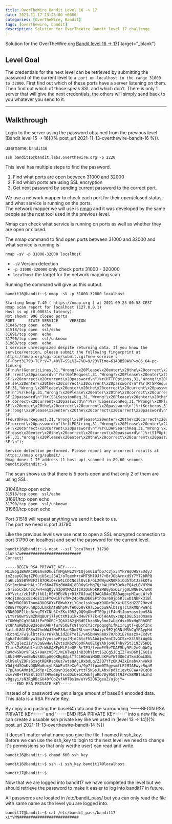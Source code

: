 ```yaml
---
title: OverTheWire Bandit Level 16 -> 17
date: 2021-11-17 23:23:00 +0000
categories: [OverTheWire, Bandit]
tags: [overthewire, bandit]
description: Solution for OverTheWire Bandit level 17 challenge
---
```


Solution for the OverTheWire.org [Bandit level 16 -> 17](https://overthewire.org/wargames/bandit/bandit17.html){:target="\_blank"}

## Level Goal

The credentials for the next level can be retrieved by submitting the password of the current level to `a port on localhost in the range 31000 to 32000`. First find out which of these ports have a server listening on them. Then find out which of those speak SSL and which don’t. There is only 1 server that will give the next credentials, the others will simply send back to you whatever you send to it.

---

## Walkthrough

Login to the server using the password obtained from the previous level [Bandit level 15 -> 16]({% post_url 2021-11-13-overthewire-bandit-16 %}).  

username: `bandit16`  

```ssh
ssh bandit16@bandit.labs.overthewire.org -p 2220
```

This level has multiple steps to find the password.  

1. Find what ports are open between 31000 and 32000
2. Find which ports are using SSL encryption
3. Get next password by sending current password to the correct port.

We use a network mapper to check each port for their open/closed status and what service is running on the ports.  
The network mapper we will use is [nmap](https://nmap.org/) and it was developed by the same people as the ncat tool used in the previous level.

Nmap can check what service is running on ports as well as whether they are open or closed.

The nmap command to find open ports between 31000 and 32000 and what service is running is

`nmap -sV -p 31000-32000 localhost`  

* `-sV`   Version detection
* `-p 31000-320000`   only check ports 31000 - 320000
* `localhost`    the target for the network mapping scan

Running the command will give us this output.

```console
bandit16@bandit:~$ nmap -sV -p 31000-32000 localhost

Starting Nmap 7.40 ( https://nmap.org ) at 2021-09-23 00:58 CEST
Nmap scan report for localhost (127.0.0.1)
Host is up (0.00031s latency).
Not shown: 996 closed ports
PORT      STATE SERVICE     VERSION
31046/tcp open  echo
31518/tcp open  ssl/echo
31691/tcp open  echo
31790/tcp open  ssl/unknown
31960/tcp open  echo
1 service unrecognized despite returning data. If you know the service/version, please submit the following fingerprint at https://nmap.org/cgi-bin/submit.cgi?new-service :
SF-Port31790-TCP:V=7.40%T=SSL%I=7%D=9/23%Time=614BB50A%P=x86_64-pc-linux-g
SF:nu%r(GenericLines,31,"Wrong!\x20Please\x20enter\x20the\x20correct\x20cu
SF:rrent\x20password\n")%r(GetRequest,31,"Wrong!\x20Please\x20enter\x20the
SF:\x20correct\x20current\x20password\n")%r(HTTPOptions,31,"Wrong!\x20Plea
SF:se\x20enter\x20the\x20correct\x20current\x20password\n")%r(RTSPRequest,
SF:31,"Wrong!\x20Please\x20enter\x20the\x20correct\x20current\x20password\
SF:n")%r(Help,31,"Wrong!\x20Please\x20enter\x20the\x20correct\x20current\x
SF:20password\n")%r(SSLSessionReq,31,"Wrong!\x20Please\x20enter\x20the\x20
SF:correct\x20current\x20password\n")%r(TLSSessionReq,31,"Wrong!\x20Please
SF:\x20enter\x20the\x20correct\x20current\x20password\n")%r(Kerberos,31,"W
SF:rong!\x20Please\x20enter\x20the\x20correct\x20current\x20password\n")%r
SF:(FourOhFourRequest,31,"Wrong!\x20Please\x20enter\x20the\x20correct\x20c
SF:urrent\x20password\n")%r(LPDString,31,"Wrong!\x20Please\x20enter\x20the
SF:\x20correct\x20current\x20password\n")%r(LDAPSearchReq,31,"Wrong!\x20Pl
SF:ease\x20enter\x20the\x20correct\x20current\x20password\n")%r(SIPOptions
SF:,31,"Wrong!\x20Please\x20enter\x20the\x20correct\x20current\x20password
SF:\n");

Service detection performed. Please report any incorrect results at https://nmap.org/submit/ .
Nmap done: 1 IP address (1 host up) scanned in 89.60 seconds
bandit16@bandit:~$
```

The scan shows us that there is 5 ports open and that only 2 of them are using SSL.

31046/tcp open  echo  
`31518/tcp open  ssl/echo`  
31691/tcp open  echo  
`31790/tcp open  ssl/unknown`  
31960/tcp open  echo  

Port 31518 will repeat anything we send it back to us.  
The port we need is port 31790.  

Like the previous levels we use ncat to open a SSL encrypted connection to port 31790 on localhost and send the password for the current level.

```console
bandit16@bandit:~$ ncat --ssl localhost 31790 
cluFn7w##########################
Correct!

-----BEGIN RSA PRIVATE KEY-----
MIIEogIBAAKCAQEAvmOkuifmMg6HL2YPIOjon6iWfbp7c3jx34YkYWqUH57SUdyJ
imZzeyGC0gtZPGujUSxiJSWI/oTqexh+cAMTSMlOJf7+BrJObArnxd9Y7YT2bRPQ
Ja6Lzb558YW3FZl87ORiO+rW4LCDCNd2lUvLE/GL2GWyuKN0K5iCd5TbtJzEkQTu
DSt2mcNn4rhAL+JFr56o4T6z8WWAW18BR6yGrMq7Q/kALHYW3OekePQAzL0VUYbW
JGTi65CxbCnzc/w4+mqQyvmzpWtMAzJTzAzQxNbkR2MBGySxDLrjg0LWN6sK7wNX
x0YVztz/zbIkPjfkU1jHS+9EbVNj+D1XFOJuaQIDAQABAoIBABagpxpM1aoLWfvD
KHcj10nqcoBc4oE11aFYQwik7xfW+24pRNuDE6SFthOar69jp5RlLwD1NhPx3iBl
J9nOM8OJ0VToum43UOS8YxF8WwhXriYGnc1sskbwpXOUDc9uX4+UESzH22P29ovd
d8WErY0gPxun8pbJLmxkAtWNhpMvfe0050vk9TL5wqbu9AlbssgTcCXkMQnPw9nC
YNN6DDP2lbcBrvgT9YCNL6C+ZKufD52yOQ9qOkwFTEQpjtF4uNtJom+asvlpmS8A
vLY9r60wYSvmZhNqBUrj7lyCtXMIu1kkd4w7F77k+DjHoAXyxcUp1DGL51sOmama
+TOWWgECgYEA8JtPxP0GRJ+IQkX262jM3dEIkza8ky5moIwUqYdsx0NxHgRRhORT
8c8hAuRBb2G82so8vUHk/fur85OEfc9TncnCY2crpoqsghifKLxrLgtT+qDpfZnx
SatLdt8GfQ85yA7hnWWJ2MxF3NaeSDm75Lsm+tBbAiyc9P2jGRNtMSkCgYEAypHd
HCctNi/FwjulhttFx/rHYKhLidZDFYeiE/v45bN4yFm8x7R/b0iE7KaszX+Exdvt
SghaTdcG0Knyw1bpJVyusavPzpaJMjdJ6tcFhVAbAjm7enCIvGCSx+X3l5SiWg0A
R57hJglezIiVjv3aGwHwvlZvtszK6zV6oXFAu0ECgYAbjo46T4hyP5tJi93V5HDi
Ttiek7xRVxUl+iU7rWkGAXFpMLFteQEsRr7PJ/lemmEY5eTDAFMLy9FL2m9oQWCg
R8VdwSk8r9FGLS+9aKcV5PI/WEKlwgXinB3OhYimtiG2Cg5JCqIZFHxD6MjEGOiu
L8ktHMPvodBwNsSBULpG0QKBgBAplTfC1HOnWiMGOU3KPwYWt0O6CdTkmJOmL8Ni
blh9elyZ9FsGxsgtRBXRsqXuz7wtsQAgLHxbdLq/ZJQ7YfzOKU4ZxEnabvXnvWkU
YOdjHdSOoKvDQNWu6ucyLRAWFuISeXw9a/9p7ftpxm0TSgyvmfLF2MIAEwyzRqaM
77pBAoGAMmjmIJdjp+Ez8duyn3ieo36yrttF5NSsJLAbxFpdlc1gvtGCWW+9Cq0b
dxviW8+TFVEBl1O4f7HVm6EpTscdDxU+bCXWkfjuRb7Dy9GOtt9JPsX8MBTakzh3
vBgsyi/sN3RqRBcGU40fOoZyfAMT8s1m/uYv52O6IgeuZ/ujbjY=
-----END RSA PRIVATE KEY-----
```

Instead of a password we get a large amount of base64 encoded data.  
This data is a RSA Private Key.

By copy and pasting the base64 data and the surrounding '-----BEGIN RSA PRIVATE KEY-----' and '-----END RSA PRIVATE KEY-----' into a new file we can create a usuable ssh private key like we used in [level 13 -> 14]({% post_url 2021-11-13-overthewire-bandit-14 %})

It doesn't matter what name you give the file. I named it ssh_key.  
Before we can use the ssh_key to login to the next level we need to change it's permissions so that only we(the user) can read and write.

```console
bandit16@bandit:~$ chmod 600 ssh_key

bandit16@bandit:~$ ssh -i ssh_key bandit17@localhost

bandit17@bandit:~$
```

Now that we are logged into bandit17 we have completed the level but we should retrieve the password to make it easier to log into bandit17 in future.

All passwords are located in /etc/bandit_pass/ but you can only read the file with same name as the level you are logged into.

```console
bandit17@bandit:~$ cat /etc/bandit_pass/bandit17
xLYVMN##########################
```
